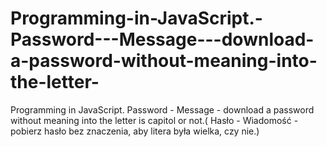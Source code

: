 # Programming-in-JavaScript.-Password---Message---download-a-password-without-meaning-into-the-letter-
Programming in JavaScript. Password - Message - download a password without meaning into the letter is capitol or not.( Hasło - Wiadomość - pobierz hasło bez znaczenia, aby litera była wielka, czy nie.)
